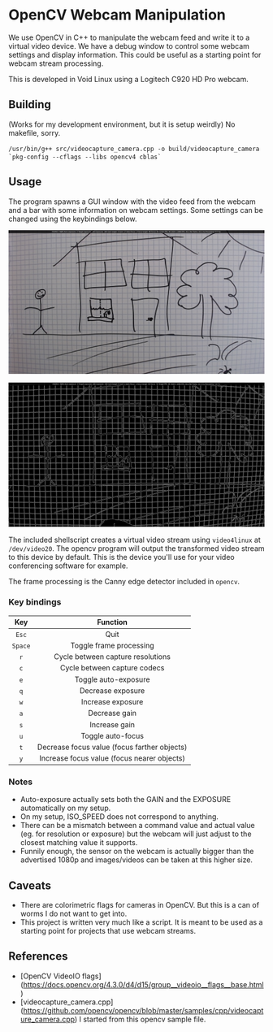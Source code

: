 # OpenCV Webcam Manipulation
We use OpenCV in C++ to manipulate the webcam feed and write it to a virtual
video device. We have a debug window to control some webcam settings and
display information. This could be useful as a starting point for webcam
stream processing.

This is developed in Void Linux using a Logitech C920 HD Pro webcam.

## Building
(Works for my development environment, but it is setup weirdly)
No makefile, sorry.

```shell
/usr/bin/g++ src/videocapture_camera.cpp -o build/videocapture_camera `pkg-config --cflags --libs opencv4 cblas`
```

## Usage
The program spawns a GUI window with the video feed from the webcam and a
bar with some information on webcam settings. Some settings can be changed
using the keybindings below.

![The GUI window with processing deactivated](doc/capture.png)

![The GUI window with processing activated](doc/capture-canny.png)

The included shellscript creates a virtual video stream using `video4linux`
at `/dev/video20`. The opencv program will output the transformed video stream
to this device by default. This is the device you'll use for your video
conferencing software for example.

The frame processing is the Canny edge detector included in `opencv`.

### Key bindings
| Key        | Function |
|:-------------:|:-------------:|
| `Esc`      |  Quit |
| `Space`    |  Toggle frame processing |
| `r` | Cycle between capture resolutions |
| `c` | Cycle between capture codecs |
| `e` | Toggle auto-exposure |
| `q` | Decrease exposure |
| `w` | Increase exposure |
| `a` | Decrease gain |
| `s` | Increase gain |
| `u` | Toggle auto-focus |
| `t` | Decrease focus value (focus farther objects) |
| `y` | Increase focus value (focus nearer objects) |

### Notes
* Auto-exposure actually sets both the GAIN and the EXPOSURE automatically on
  my setup.
* On my setup, ISO\_SPEED does not correspond to anything.
* There can be a mismatch between a command value and actual value (eg. for
  resolution or exposure) but the webcam will just adjust to the closest
  matching value it supports.
* Funnily enough, the sensor on the webcam is actually bigger than the
  advertised 1080p and images/videos can be taken at this higher size.

## Caveats
* There are colorimetric flags for cameras in OpenCV. But this is a can of
  worms I do not want to get into.
* This project is written very much like a script. It is meant to be used
  as a starting point for projects that use webcam streams.

## References
* [OpenCV VideoIO flags] (https://docs.opencv.org/4.3.0/d4/d15/group__videoio__flags__base.html)
* [videocapture_camera.cpp] (https://github.com/opencv/opencv/blob/master/samples/cpp/videocapture_camera.cpp) I started from this opencv sample file.
